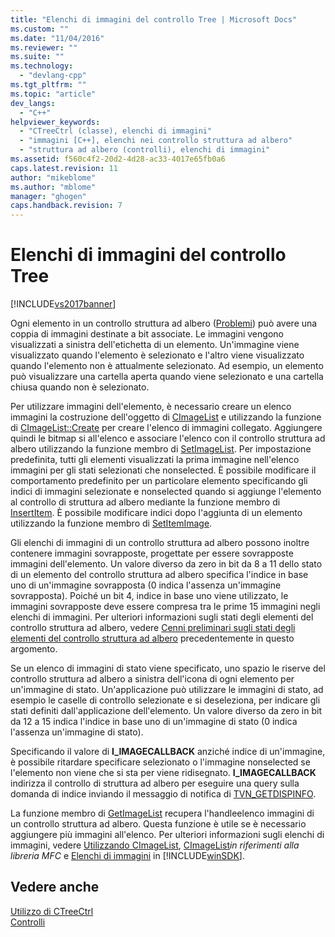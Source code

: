 ```yaml
---
title: "Elenchi di immagini del controllo Tree | Microsoft Docs"
ms.custom: ""
ms.date: "11/04/2016"
ms.reviewer: ""
ms.suite: ""
ms.technology: 
  - "devlang-cpp"
ms.tgt_pltfrm: ""
ms.topic: "article"
dev_langs: 
  - "C++"
helpviewer_keywords: 
  - "CTreeCtrl (classe), elenchi di immagini"
  - "immagini [C++], elenchi nei controllo struttura ad albero"
  - "struttura ad albero (controlli), elenchi di immagini"
ms.assetid: f560c4f2-20d2-4d28-ac33-4017e65fb0a6
caps.latest.revision: 11
author: "mikeblome"
ms.author: "mblome"
manager: "ghogen"
caps.handback.revision: 7
---
```

# Elenchi di immagini del controllo Tree
[!INCLUDE[vs2017banner](../assembler/inline/includes/vs2017banner.md)]

Ogni elemento in un controllo struttura ad albero \([Problemi](../mfc/reference/ctreectrl-class.md)\) può avere una coppia di immagini destinate a bit associate.  Le immagini vengono visualizzati a sinistra dell'etichetta di un elemento.  Un'immagine viene visualizzato quando l'elemento è selezionato e l'altro viene visualizzato quando l'elemento non è attualmente selezionato.  Ad esempio, un elemento può visualizzare una cartella aperta quando viene selezionato e una cartella chiusa quando non è selezionato.  
  
 Per utilizzare immagini dell'elemento, è necessario creare un elenco immagini la costruzione dell'oggetto di [CImageList](../mfc/reference/cimagelist-class.md) e utilizzando la funzione di [CImageList::Create](../Topic/CImageList::Create.md) per creare l'elenco di immagini collegato.  Aggiungere quindi le bitmap si all'elenco e associare l'elenco con il controllo struttura ad albero utilizzando la funzione membro di [SetImageList](../Topic/CTreeCtrl::SetImageList.md).  Per impostazione predefinita, tutti gli elementi visualizzati la prima immagine nell'elenco immagini per gli stati selezionati che nonselected.  È possibile modificare il comportamento predefinito per un particolare elemento specificando gli indici di immagini selezionate e nonselected quando si aggiunge l'elemento al controllo di struttura ad albero mediante la funzione membro di [InsertItem](../Topic/CTreeCtrl::InsertItem.md).  È possibile modificare indici dopo l'aggiunta di un elemento utilizzando la funzione membro di [SetItemImage](../Topic/CTreeCtrl::SetItemImage.md).  
  
 Gli elenchi di immagini di un controllo struttura ad albero possono inoltre contenere immagini sovrapposte, progettate per essere sovrapposte immagini dell'elemento.  Un valore diverso da zero in bit da 8 a 11 dello stato di un elemento del controllo struttura ad albero specifica l'indice in base uno di un'immagine sovrapposta \(0 indica l'assenza un'immagine sovrapposta\).  Poiché un bit 4, indice in base uno viene utilizzato, le immagini sovrapposte deve essere compresa tra le prime 15 immagini negli elenchi di immagini.  Per ulteriori informazioni sugli stati degli elementi del controllo struttura ad albero, vedere [Cenni preliminari sugli stati degli elementi del controllo struttura ad albero](../mfc/tree-control-item-states-overview.md) precedentemente in questo argomento.  
  
 Se un elenco di immagini di stato viene specificato, uno spazio le riserve del controllo struttura ad albero a sinistra dell'icona di ogni elemento per un'immagine di stato.  Un'applicazione può utilizzare le immagini di stato, ad esempio le caselle di controllo selezionate e si deseleziona, per indicare gli stati definiti dall'applicazione dell'elemento.  Un valore diverso da zero in bit da 12 a 15 indica l'indice in base uno di un'immagine di stato \(0 indica l'assenza un'immagine di stato\).  
  
 Specificando il valore di **I\_IMAGECALLBACK** anziché indice di un'immagine, è possibile ritardare specificare selezionato o l'immagine nonselected se l'elemento non viene che si sta per viene ridisegnato.  **I\_IMAGECALLBACK** indirizza il controllo di struttura ad albero per eseguire una query sulla domanda di indice inviando il messaggio di notifica di [TVN\_GETDISPINFO](http://msdn.microsoft.com/library/windows/desktop/bb773518).  
  
 La funzione membro di [GetImageList](../Topic/CTreeCtrl::GetImageList.md) recupera l'handleelenco immagini di un controllo struttura ad albero.  Questa funzione è utile se è necessario aggiungere più immagini all'elenco.  Per ulteriori informazioni sugli elenchi di immagini, vedere [Utilizzando CImageList](../mfc/using-cimagelist.md), [CImageList](../mfc/reference/cimagelist-class.md)*in riferimenti alla libreria MFC* e [Elenchi di immagini](http://msdn.microsoft.com/library/windows/desktop/bb761389) in [!INCLUDE[winSDK](../atl/includes/winsdk_md.md)].  
  
## Vedere anche  
 [Utilizzo di CTreeCtrl](../mfc/using-ctreectrl.md)   
 [Controlli](../mfc/controls-mfc.md)